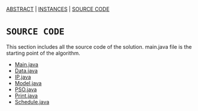 [ABSTRACT](/README.md) | [INSTANCES](/Instances/Readme.md)  | [SOURCE CODE](/SourceCode/ReadMe.md)

`SOURCE CODE`
====================

This section includes all the source code of the solution. main.java file is the starting point of the algorithm.

- [Main.java](/SourceCode/Main.java)
- [Data.java](/SourceCode/Data.java)
- [IP.java](/SourceCode/IP.java)
- [Model.java](/SourceCode/Model.java)
- [PSO.java](/SourceCode/PSO.java)
- [Print.java](/SourceCode/Print.java)
- [Schedule.java](/SourceCode/Schedule.java)
